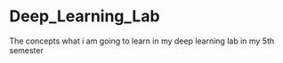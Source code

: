 # Deep_Learning_Lab
The concepts what i am going to learn in my deep learning lab in my 5th semester
